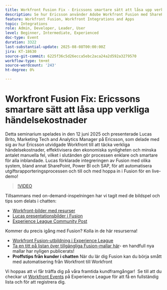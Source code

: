 ```yaml
---
title: Workfront Fusion Fix - Ericssons smartare sätt att låsa upp verkliga händelsekostnader
description: Se hur Ericsson använder Adobe Workfront Fusion med SharePoint, Power BI och SAP för att automatisera utgiftsrapporter, förbättra den ekonomiska synligheten och minska antalet manuella fel.
feature: Workfront Fusion, Workfront Integrations and Apps
topic: Integrations
role: Admin, Developer, Leader, User
level: Beginner, Intermediate, Experienced
doc-type: Event
duration: 3322
last-substantial-update: 2025-08-08T00:00:00Z
jira: KT-18630
source-git-commit: 6225f36c5d26ecca5ebc2aca24a2d592a3279570
workflow-type: tm+mt
source-wordcount: '243'
ht-degree: 0%

---
```



# Workfront Fusion Fix: Ericssons smartare sätt att låsa upp verkliga händelsekostnader

Detta seminarium spelades in den 12 juni 2025 och presenterade Lucas Brito, Marketing Tech and Analytics Manager på Ericsson, som delade med sig av hur Ericsson utvidgade Workfront till att täcka verkliga händelsekostnader, effektivisera den ekonomiska synligheten och minska antalet manuella fel, vilket i slutänden gör processen enklare och smartare för alla inblandade. Lucas förklarade integreringen av Fusion med olika system, bland annat SharePoint, Power BI och SAP, för att automatisera utgiftsrapporteringsprocessen och till och med hoppa in i Fusion för en live-demo!

>[!VIDEO](https://video.tv.adobe.com/v/3469977/?learn=on&enablevpops)

Tillsammans med on-demand-inspelningen har vi tagit med de bildspel och tips som delats i chatten:  
* [Workfront-bilder med resurser](https://workfront-experience.s3.us-west-2.amazonaws.com/Training/Guides/Customer+Success+at+Scale/061225+-+The+Workfront+Fusion+Fix+-+Ericsson's+Smarter+Way+to+Unlocking+True+Event+Costs.pdf)
* [Lucas presentationsbilder i Fusion](https://workfront-experience.s3.us-west-2.amazonaws.com/Training/Guides/Customer+Success+at+Scale/Ericsson+Event+Slides-+Expense+Reporting+with+Fusion.pdf)
* [Experience League Community Post](https://experienceleaguecommunities.adobe.com/t5/workfront-discussions/event-follow-up-the-workfront-fusion-fix-ericsson-s-smarter-way/td-p/759188)

Kommer du precis igång med Fusion? Kolla in de här resurserna! 
* [Workfront Fusion-utbildning i Experience League](https://experienceleague.adobe.com/sv/docs/workfront-learn/tutorials-workfront/fusion/welcome-to-workfront-fusion/workfront-fusion-overview)
* [Ta en titt på listan över tillgängliga Fusion-mallar här](https://experienceleague.adobe.com/sv/docs/workfront-fusion/using/create-and-manage-templates/currently-available-fusion-templates)- en handfull nya mallar har nyligen publicerats!  
* **Proffstips från kunder i chatten** När du lär dig Fusion kan du börja smått med automatisering från Workfront till Workfront 

Vi hoppas att vi får träffa dig på våra framtida kundframgångar!  Se till att du checkar ut [Workfront Events](https://experienceleague.adobe.com/events/?lang=sv-SE&filters=Workfront) på Experience League för att få en fullständig lista och för att registrera dig.